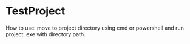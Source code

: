 # TestProject
How to use: move to project directory using cmd or powershell and run project .exe with directory path.
